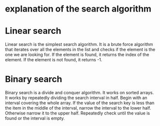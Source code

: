 # explanation of the search algorithm

# Linear search

Linear search is the simplest search algorithm. It is a brute force algorithm that
iterates over all the elements in the list and checks if the element is the one we are
looking for. If the element is found, it returns the index of the element. If the element
is not found, it returns -1.

# Binary search

Binary search is a divide and conquer algorithm. It works on sorted arrays. It
works by repeatedly dividing the search interval in half. Begin with an interval covering
the whole array. If the value of the search key is less than the item in the middle of
the interval, narrow the interval to the lower half. Otherwise narrow it to the upper
half. Repeatedly check until the value is found or the interval is empty.
